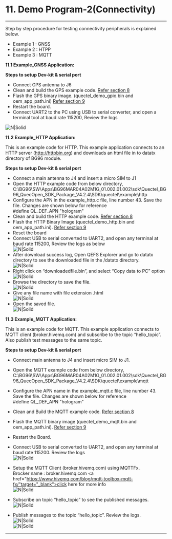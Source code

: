 # 11. Demo Program-2(Connectivity)

------------
Step by step procedure for testing connectivity peripherals is explained below.<br>
- Example 1 : GNSS
- Example 2 : HTPP
- Example 3 : MQTT

__11.1 Example&#95;GNSS Application:__

__Steps to setup Dev-kit & serial port__
- Connect GPS antenna to J6
- Clean and build the GPS example code. <a href="#" target="_blank" onclick="LoadPage(8);return false;">Refer section 8</a>
- Flash the GPS binary image. (quectel&#95;demo&#95;gpio.bin and oem&#95;app&#95;path.ini) <a href="#" target="_blank" onclick="LoadPage(9);return false;">Refer section 9</a>
- Restart the board.
- Connect UART2 to the PC using USB to serial converter, and open a terminal tool at baud rate 115200, Review the logs

![N|Solid](../pics/BG96/bg96-gps.jpg)


__11.2 Example&#95;HTTP Application:__

This is an example code for HTTP. This example application connects to an HTTP server (http://httpbin.org) and downloads an html file in to datatx directory of BG96 module.

__Steps to setup Dev-kit & serial port__

- Connect a main antenna to J4 and insert a micro SIM to J1
- Open the HTTP example code from below directory,
C:\BG96\SW\Apps\BG96MAR04A02M1G_01.002.01.002\sdk\Quectel&#95;BG96&#95;QuecOpen&#95;SDK&#95;Package&#95;V4.2.4\SDK\quectel\example\http
- Configure the APN in the example&#95;http.c file, line number 43. Save the file. Changes are shown below for reference<br>
&#35;define QL&#95;DEF&#95;APN	        "hologram"
- Clean and build the HTTP example code. <a href="#" target="_blank" onclick="LoadPage(8);return false;">Refer section 8</a>
- Flash the HTTP Binary Image (quectel&#95;demo&#95;http.bin and oem&#95;app&#95;path.ini). <a href="#" target="_blank" onclick="LoadPage(9);return false;">Refer section 9</a>
- Reset the board
- Connect USB to serial converted to UART2, and open any terminal at baud rate 115200, Review the logs as below<br>
![N|Solid](../pics/BG96/bg96-HTTP-Teraterm.jpg)<br>
- After download success log, Open QEFS Explorer and go to datatx directory to see the downloaded file in the /datatx directory.<br>
![N|Solid](../pics/BG96/bg96-HTTP-QEFS1.jpg)<br>
- Right click on “downloadedfile.bin”, and select “Copy data to PC” option<br>
![N|Solid](../pics/BG96/bg96-HTTP-QEFS2.jpg)<br>
- Browse the directory to save the file.<br>
![N|Solid](../pics/BG96/bg96-HTTP-QEFS3.jpg)<br>
- Give any file name with file extension .html<br>
![N|Solid](../pics/BG96/bg96-HTTP-QEFS4.jpg)<br>
- Open the saved file.<br>
![N|Solid](../pics/BG96/bg96-HTTP-desk.jpg)<br>


__11.3 Example&#95;MQTT Application:__

This is an example code for MQTT. This example application connects to MQTT client (broker.hivemq.com) and subscribe to the topic “hello_topic”. Also publish test messages to the same topic. 

__Steps to setup Dev-kit & serial port__
- Connect main antenna to J4 and insert micro SIM to J1.
- Open the MQTT example code from below directory,
C:\BG96\SW\Apps\BG96MAR04A02M1G_01.002.01.002\sdk\Quectel&#95;BG96&#95;QuecOpen&#95;SDK&#95;Package&#95;V4.2.4\SDK\quectel\example\mqtt
- Configure the APN name in the example&#95;mqtt.c file, line number 43. Save the file. Changes are shown below for reference<br>
&#35;define QL&#95;DEF&#95;APN	        "hologram" 
- Clean and Build the MQTT example code. <a href="#" target="_blank" onclick="LoadPage(8);return false;">Refer section 8</a>
- Flash the MQTT binary image (quectel&#95;demo&#95;mqtt.bin and oem&#95;app&#95;path.ini). <a href="#" target="_blank" onclick="LoadPage(9);return false;">Refer section 9</a>
- Restart the Board.
- Connect USB to serial converted to UART2, and open any terminal at baud rate 115200. Review the logs<br>
![N|Solid](../pics/BG96/bg96-MQTT-Teraterm.jpg)<br>
- Setup the MQTT Client (broker.hivemq.com) using MQTTFx.<br>
Brocker name : broker.hivemq.com
<a href="https://www.hivemq.com/blog/mqtt-toolbox-mqtt-fx/"target="_blank">click here for more info</a><br>
![N|Solid](../pics/BG96/bg96-MQTT-broker.jpg)<br>

- Subscribe on topic “hello&#95;topic” to see the published messages.<br>
![N|Solid](../pics/BG96/bg96-MQTT-subscribe.jpg)<br>
- Publish messages to the topic “hello&#95;topic”. Review the logs.<br>
![N|Solid](../pics/BG96/bg96-MQTT-publish1.jpg)<br>
![N|Solid](../pics/BG96/bg96-MQTT-publish2.jpg)<br>


------------